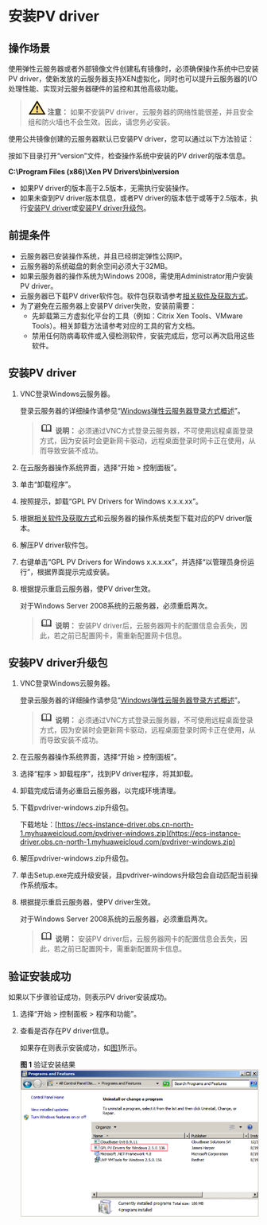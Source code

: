 # 安装PV driver<a name="ims_01_0318"></a>

## 操作场景<a name="section854616214319"></a>

使用弹性云服务器或者外部镜像文件创建私有镜像时，必须确保操作系统中已安装PV driver，使新发放的云服务器支持XEN虚拟化，同时也可以提升云服务器的I/O处理性能、实现对云服务器硬件的监控和其他高级功能。

>![](public_sys-resources/icon-caution.gif) **注意：** 
>如果不安装PV driver，云服务器的网络性能很差，并且安全组和防火墙也不会生效。因此，请您务必安装。

使用公共镜像创建的云服务器默认已安装PV driver，您可以通过以下方法验证：

按如下目录打开“version”文件，检查操作系统中安装的PV driver的版本信息。

**C:\\Program Files \(x86\)\\Xen PV Drivers\\bin\\version**

-   如果PV driver的版本高于2.5版本，无需执行安装操作。
-   如果未查到PV driver版本信息，或者PV driver的版本低于或等于2.5版本，执行[安装PV driver](#zh-cn_topic_0036684067_section46181951)或[安装PV driver升级包](#section14208143620187)。

## 前提条件<a name="zh-cn_topic_0036684067_section34957489"></a>

-   云服务器已安装操作系统，并且已经绑定弹性公网IP。
-   云服务器的系统磁盘的剩余空间必须大于32MB。
-   如果云服务器的操作系统为Windows 2008，需使用Administrator用户安装PV driver。
-   云服务器已下载PV driver软件包。软件包获取请参考[相关软件及获取方式](相关软件及获取方式.md)。
-   为了避免在云服务器上安装PV driver失败，安装前需要：
    -   先卸载第三方虚拟化平台的工具（例如：Citrix Xen Tools、VMware Tools）。相关卸载方法请参考对应的工具的官方文档。
    -   禁用任何防病毒软件或入侵检测软件，安装完成后，您可以再次启用这些软件。


## 安装PV driver<a name="zh-cn_topic_0036684067_section46181951"></a>

1.  VNC登录Windows云服务器。

    登录云服务器的详细操作请参见“[Windows弹性云服务器登录方式概述](https://support.huaweicloud.com/usermanual-ecs/zh-cn_topic_0092494943.html)”。

    >![](public_sys-resources/icon-note.gif) **说明：** 
    >必须通过VNC方式登录云服务器，不可使用远程桌面登录方式，因为安装时会更新网卡驱动，远程桌面登录时网卡正在使用，从而导致安装不成功。

2.  在云服务器操作系统界面，选择“开始 \> 控制面板”。
3.  单击“卸载程序”。
4.  按照提示，卸载“GPL PV Drivers for Windows x.x.x.xx”。
5.  根据[相关软件及获取方式](相关软件及获取方式.md)和云服务器的操作系统类型下载对应的PV driver版本。
6.  解压PV driver软件包。
7.  右键单击“GPL PV Drivers for Windows x.x.x.xx”，并选择“以管理员身份运行”，根据界面提示完成安装。
8.  根据提示重启云服务器，使PV driver生效。

    对于Windows Server 2008系统的云服务器，必须重启两次。

    >![](public_sys-resources/icon-note.gif) **说明：** 
    >安装PV driver后，云服务器网卡的配置信息会丢失，因此，若之前已配置网卡，需重新配置网卡信息。


## 安装PV driver升级包<a name="section14208143620187"></a>

1.  VNC登录Windows云服务器。

    登录云服务器的详细操作请参见“[Windows弹性云服务器登录方式概述](https://support.huaweicloud.com/usermanual-ecs/zh-cn_topic_0092494943.html)”。

    >![](public_sys-resources/icon-note.gif) **说明：** 
    >必须通过VNC方式登录云服务器，不可使用远程桌面登录方式，因为安装时会更新网卡驱动，远程桌面登录时网卡正在使用，从而导致安装不成功。

2.  在云服务器操作系统界面，选择“开始 \> 控制面板”。
3.  选择“程序 \> 卸载程序”，找到PV driver程序，将其卸载。
4.  卸载完成后请务必重启云服务器，以完成环境清理。
5.  下载pvdriver-windows.zip升级包。

    下载地址：[https://ecs-instance-driver.obs.cn-north-1.myhuaweicloud.com/pvdriver-windows.zip](https://ecs-instance-driver.obs.cn-north-1.myhuaweicloud.com/pvdriver-windows.zip)

6.  解压pvdriver-windows.zip升级包。
7.  单击Setup.exe完成升级安装，且pvdriver-windows升级包会自动匹配当前操作系统版本。
8.  根据提示重启云服务器，使PV driver生效。

    对于Windows Server 2008系统的云服务器，必须重启两次。

    >![](public_sys-resources/icon-note.gif) **说明：** 
    >安装PV driver后，云服务器网卡的配置信息会丢失，因此，若之前已配置网卡，需重新配置网卡信息。


## 验证安装成功<a name="zh-cn_topic_0036684065_section42271171"></a>

如果以下步骤验证成功，则表示PV driver安装成功。

1.  选择“开始 \> 控制面板 \> 程序和功能”。
2.  查看是否存在PV driver信息。

    如果存在则表示安装成功，如[图1](#fig16926124855714)所示。

    **图 1**  验证安装结果<a name="fig16926124855714"></a>  
    ![](figures/验证安装结果.png "验证安装结果")


